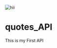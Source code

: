 ![hii](https://user-images.githubusercontent.com/86741434/132950500-0a880c4e-1276-49d8-b4d2-b4df2ff5b9de.JPG)
# quotes_API
This is my First API
